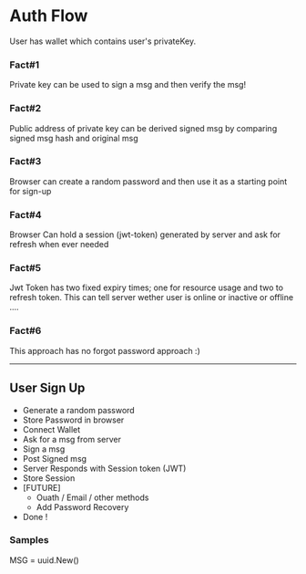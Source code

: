 # Auth Flow
User has wallet which contains user's privateKey. 

### Fact#1
Private key can be used to sign a msg and then verify the msg!

### Fact#2
Public address of private key can be derived signed msg by comparing signed msg hash and original msg

### Fact#3
Browser can create a random password and then use it as a starting point for sign-up

### Fact#4
Browser Can hold a session (jwt-token) generated by server and ask for refresh when ever needed

### Fact#5
Jwt Token has two fixed expiry times; one for resource usage and two to refresh token.
This can tell server wether user is online or inactive or offline ....

### Fact#6
This approach has no forgot password approach :)

----

## User Sign Up
- Generate a random password
- Store Password in browser
- Connect Wallet 
- Ask for a msg from server
- Sign a msg
- Post Signed msg
- Server Responds with Session token (JWT)
- Store Session 
- [FUTURE]
  - Ouath / Email / other methods 
  - Add Password Recovery
- Done ! 


### Samples
MSG = uuid.New()